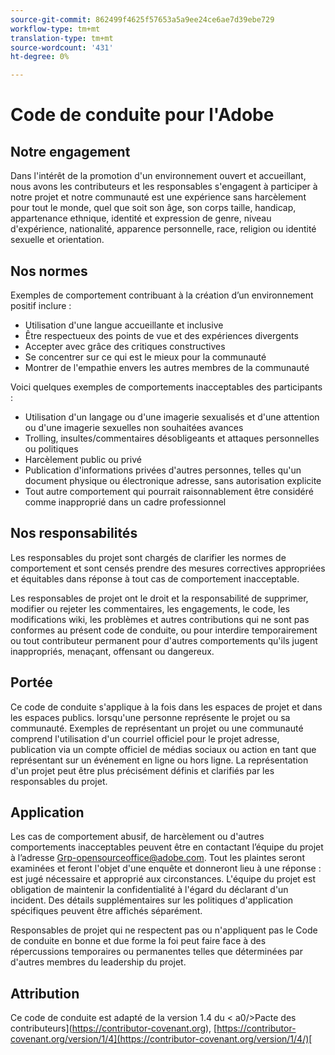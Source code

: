 ```yaml
---
source-git-commit: 862499f4625f57653a5a9ee24ce6ae7d39ebe729
workflow-type: tm+mt
translation-type: tm+mt
source-wordcount: '431'
ht-degree: 0%

---
```

# Code de conduite pour l&#39;Adobe

## Notre engagement

Dans l&#39;intérêt de la promotion d&#39;un environnement ouvert et accueillant, nous avons
les contributeurs et les responsables s&#39;engagent à participer à notre projet et
notre communauté est une expérience sans harcèlement pour tout le monde, quel que soit son âge, son corps
taille, handicap, appartenance ethnique, identité et expression de genre, niveau d&#39;expérience,
nationalité, apparence personnelle, race, religion ou identité sexuelle et
orientation.

## Nos normes

Exemples de comportement contribuant à la création d’un environnement positif
inclure :

* Utilisation d&#39;une langue accueillante et inclusive
* Être respectueux des points de vue et des expériences divergents
* Accepter avec grâce des critiques constructives
* Se concentrer sur ce qui est le mieux pour la communauté
* Montrer de l&#39;empathie envers les autres membres de la communauté

Voici quelques exemples de comportements inacceptables des participants :

* Utilisation d&#39;un langage ou d&#39;une imagerie sexualisés et d&#39;une attention ou d&#39;une imagerie sexuelles non souhaitées
avances
* Trolling, insultes/commentaires désobligeants et attaques personnelles ou politiques
* Harcèlement public ou privé
* Publication d&#39;informations privées d&#39;autres personnes, telles qu&#39;un document physique ou électronique
adresse, sans autorisation explicite
* Tout autre comportement qui pourrait raisonnablement être considéré comme inapproprié dans un
cadre professionnel

## Nos responsabilités

Les responsables du projet sont chargés de clarifier les normes de
comportement et sont censés prendre des mesures correctives appropriées et équitables dans
réponse à tout cas de comportement inacceptable.

Les responsables de projet ont le droit et la responsabilité de supprimer, modifier ou
rejeter les commentaires, les engagements, le code, les modifications wiki, les problèmes et autres contributions
qui ne sont pas conformes au présent code de conduite, ou pour interdire temporairement ou
tout contributeur permanent pour d&#39;autres comportements qu&#39;ils jugent inappropriés,
menaçant, offensant ou dangereux.

## Portée

Ce code de conduite s&#39;applique à la fois dans les espaces de projet et dans les espaces publics.
lorsqu&#39;une personne représente le projet ou sa communauté. Exemples de
représentant un projet ou une communauté comprend l&#39;utilisation d&#39;un courriel officiel pour le projet
adresse, publication via un compte officiel de médias sociaux ou action en tant que
représentant sur un événement en ligne ou hors ligne. La représentation d&#39;un projet peut être
plus précisément définis et clarifiés par les responsables du projet.

## Application

Les cas de comportement abusif, de harcèlement ou d&#39;autres comportements inacceptables peuvent être
en contactant l’équipe du projet à l’adresse Grp-opensourceoffice@adobe.com. Tout
les plaintes seront examinées et feront l&#39;objet d&#39;une enquête et donneront lieu à une réponse :
est jugé nécessaire et approprié aux circonstances. L&#39;équipe du projet est
obligation de maintenir la confidentialité à l&#39;égard du déclarant d&#39;un incident.
Des détails supplémentaires sur les politiques d&#39;application spécifiques peuvent être affichés séparément.

Responsables de projet qui ne respectent pas ou n&#39;appliquent pas le Code de conduite en bonne et due forme
la foi peut faire face à des répercussions temporaires ou permanentes telles que déterminées par d&#39;autres
membres du leadership du projet.

## Attribution

Ce code de conduite est adapté de la version 1.4 du &lt; a0/>Pacte des contributeurs](https://contributor-covenant.org),
[https://contributor-covenant.org/version/1/4](https://contributor-covenant.org/version/1/4/)[
